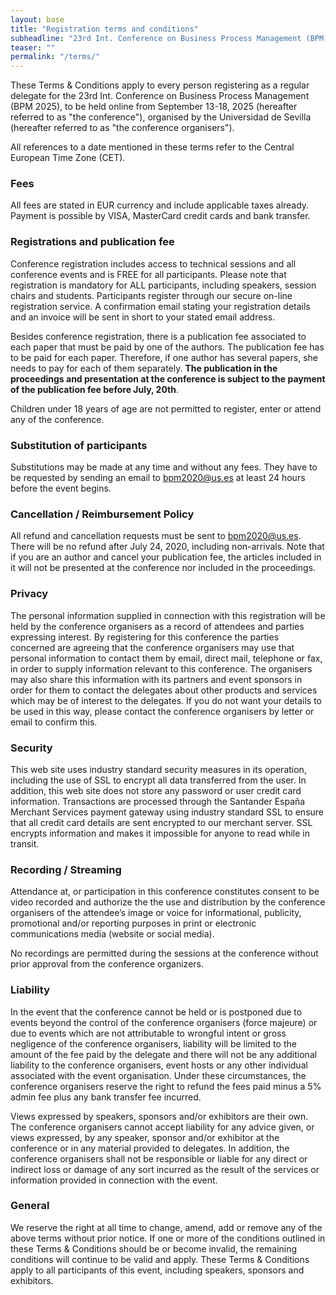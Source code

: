 ```yaml
---
layout: base
title: "Registration terms and conditions"
subheadline: "23rd Int. Conference on Business Process Management (BPM 2025)"
teaser: ""
permalink: "/terms/"
---
```


These Terms & Conditions apply to every person registering as a regular delegate for the 23rd Int. Conference on Business Process Management (BPM 2025), to be held online from September 13-18, 2025 (hereafter referred to as "the conference"), organised by the Universidad de Sevilla (hereafter referred to as "the conference organisers").

All references to a date mentioned in these terms refer to the Central European Time Zone (CET).

### Fees

All fees are stated in EUR currency and include applicable taxes already. Payment is possible by VISA, MasterCard credit cards and bank transfer.

### Registrations and publication fee

Conference registration includes access to technical sessions and all conference events and is FREE for all participants. Please note that registration is mandatory for ALL participants, including speakers, session chairs and students. Participants register through our secure on-line registration service. A confirmation email stating your registration details and an invoice will be sent in short to your stated email address. 

Besides conference registration, there is a publication fee associated to each paper that must be paid by one of the authors. The publication fee has to be paid for each paper. Therefore, if one author has several papers, she needs to pay for each of them separately. **The publication in the proceedings and presentation at the conference is subject to the payment of the publication fee before July, 20th**.

Children under 18 years of age are not permitted to register, enter or attend any of the conference. 

### Substitution of participants

Substitutions may be made at any time and without any fees. They have to be requested by sending an email to bpm2020@us.es at least 24 hours before the event begins.

### Cancellation / Reimbursement Policy

All refund and cancellation requests must be sent to bpm2020@us.es. There will be no refund after July 24, 2020, including non-arrivals. Note that if you are an author and cancel your publication fee, the articles included in it will not be presented at the conference nor included in the proceedings.

### Privacy

The personal information supplied in connection with this registration will be held by the conference organisers as a record of attendees and parties expressing interest. By registering for this conference the parties concerned are agreeing that the conference organisers may use that personal information to contact them by email, direct mail, telephone or fax, in order to supply information relevant to this conference. The organisers may also share this information with its partners and event sponsors in order for them to contact the delegates about other products and services which may be of interest to the delegates. If you do not want your details to be used in this way, please contact the conference organisers by letter or email to confirm this.

### Security

This web site uses industry standard security measures in its operation, including the use of SSL to encrypt all data transferred from the user. In addition, this web site does not store any password or user credit card information. Transactions are processed through the Santander España Merchant Services payment gateway using industry standard SSL to ensure that all credit card details are sent encrypted to our merchant server. SSL encrypts information and makes it impossible for anyone to read while in transit.

### Recording / Streaming

Attendance at, or participation in this conference constitutes consent to be video recorded and authorize the the use and distribution by the conference organisers of the attendee’s image or voice for informational, publicity, promotional and/or reporting purposes in print or electronic communications media (website or social media). 

No recordings are permitted during the sessions at the conference without prior approval from the conference organizers.

### Liability

In the event that the conference cannot be held or is postponed due to events beyond the control of the conference organisers (force majeure) or due to events which are not attributable to wrongful intent or gross negligence of the conference organisers, liability will be limited to the amount of the fee paid by the delegate and there will not be any additional liability to the conference organisers, event hosts or any other individual associated with the event organisation. Under these circumstances, the conference organisers reserve the right to refund the fees paid minus a 5% admin fee plus any bank transfer fee incurred.

Views expressed by speakers, sponsors and/or exhibitors are their own. The conference organisers cannot accept liability for any advice given, or views expressed, by any speaker, sponsor and/or exhibitor at the conference or in any material provided to delegates. In addition, the conference organisers shall not be responsible or liable for any direct or indirect loss or damage of any sort incurred as the result of the services or information provided in connection with the event.

### General

We reserve the right at all time to change, amend, add or remove any of the above terms without prior notice. If one or more of the conditions outlined in these Terms & Conditions should be or become invalid, the remaining conditions will continue to be valid and apply. These Terms & Conditions apply to all participants of this event, including speakers, sponsors and exhibitors.